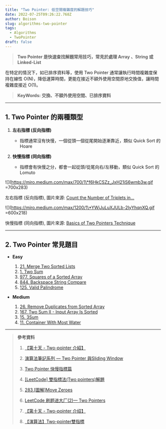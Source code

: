 ```yaml
---
title: "Two Pointer: 低空間複雜度的解題技巧"
date: 2022-07-25T09:26:22.768Z
author: Boison
slug: algorithms-two-pointer
tags:
  - Algorithms
  - TwoPointer
draft: false
---
```

> **Two Pointer 是快速查找解題常用技巧，常見於處理 Array 、String 或 Linked-List** 

在特定的情況下，如已排序資料等，使用 Two Pointer 通常讓執行時間複雜度保持在線性 O(N)，降低運算時間，更能在接近不額外使用空間原地交換值，讓時間複雜度接近 O(1)。

> **KeyWords: 交換、不額外使用空間、已排序資料**

---

## 1. Two Pointer 的兩種類型

1. **左右指標 (反向指標)**

   * 指標通常沒有快慢，一個從頭一個從尾開始逐漸靠近，類似 Quick Sort 的 Hoare

2. **快慢指標 (同向指標)**

   * 指標會有快慢之分，都會一起從頭/從尾向右/左移動，類似 Quick Sort 的 Lomuto

![](https://miro.medium.com/max/700/1\*f6HkCSZz_JxH21iS6wmb3w.gif =700x283)

左右指標 (反向指標), 圖片來源: [Count the Number of Triplets in… ](https://ganeshpr227.medium.com/how-to-count-the-number-of-triplets-in-an-array-with-sum-within-the-given-range-a-b-ad9b853095ff)

![](https://miro.medium.com/max/1200/1\*YWjJuLuXJULb-2IyYhqnXQ.gif =600x218)

快慢指標 (同向指標), 圖片來源: [Basics of Two Pointers Technique](https://cdragon.medium.com/basics-of-two-pointers-technique-e1a0df57ba7e)

---

## 2. Two Pointer 常見題目

* **Easy**

  1. [21. Merge Two Sorted Lists](https://leetcode.com/problems/merge-two-sorted-lists/)
  2. [1. Two Sum](https://leetcode.com/problems/two-sum/)
  3. [977. Squares of a Sorted Array](https://leetcode.com/problems/squares-of-a-sorted-array/)
  4. [844. Backspace String Compare](https://leetcode.com/problems/backspace-string-compare/)
  5. [125. Valid Palindrome](https://leetcode.com/problems/valid-palindrome/)

* **Medium**

  1. [26. Remove Duplicates from Sorted Array](https://leetcode.com/problems/valid-parentheses/)
  2. [167. Two Sum II - Input Array Is Sorted](https://leetcode.com/problems/two-sum-ii-input-array-is-sorted/)
  3. [15. 3Sum](https://leetcode.com/problems/3sum/)
  4. [11. Container With Most Water](https://leetcode.com/problems/container-with-most-water/)

---

> **參考資料**
>
> 1. [【第十天 - Two-pointer 介紹】](https://ithelp.ithome.com.tw/articles/10262277)
>
> 2. [演算法筆記系列 — Two Pointer 與Sliding Window](https://medium.com/%E6%8A%80%E8%A1%93%E7%AD%86%E8%A8%98/%E6%BC%94%E7%AE%97%E6%B3%95%E7%AD%86%E8%A8%98%E7%B3%BB%E5%88%97-two-pointer-%E8%88%87sliding-window-8742f45f3f55)
>
> 3. [Two Pointer 快慢指標篇](https://haogroot.com/2020/09/07/two-pointer-leetcode/)
>
> 4. [\[LeetCode\] 雙指標法(Two pointers)解題](https://medium.com/johnny%E7%9A%84%E8%BD%89%E8%81%B7%E5%B7%A5%E7%A8%8B%E5%B8%AB%E7%AD%86%E8%A8%98/leetcode-%E9%9B%99%E6%8C%87%E6%A8%99%E6%B3%95-two-pointers-%E8%A7%A3%E9%A1%8C-f038dd58e2b1)
>
> 5. [283.\[圖解\]Move Zeroes](https://medium.com/@urdreamliu/283-%E5%9C%96%E8%A7%A3-move-zeroes-4da4900f5aac)
>
> 6. [LeetCode 刷题进大厂(2)— Two Pointers](https://juejin.cn/post/7005094716278571022)
>
> 7. [【第十天 - Two-pointer 介绍】](https://www.25230.com/17200404/20042.html)
>
> 8. [【演算法】Two-pointer雙指標](https://venturescripts.com/%E3%80%90%E6%BC%94%E7%AE%97%E6%B3%95%E3%80%91two-pointer%E9%9B%99%E6%8C%87%E6%A8%99/)